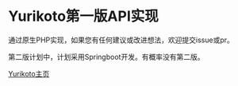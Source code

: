 # Yurikoto第一版API实现

通过原生PHP实现，如果您有任何建议或改进想法，欢迎提交issue或pr。

第二版计划中，计划采用Springboot开发。有概率没有第二版。

[Yurikoto主页](https://yurikoto.com)

